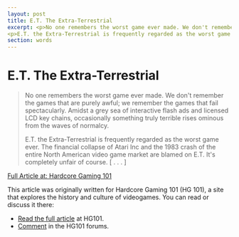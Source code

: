 ```yaml
---
layout: post
title: E.T. The Extra-Terrestrial
excerpt: <p>No one remembers the worst game ever made. We don't remember the games that are purely awful; we remember the games that fail spectacularly. Amidst a grey sea of interactive flash ads and licensed LCD key chains, occasionally something truly terrible rises ominous from the waves of normalcy.</p>
<p>E.T. the Extra-Terrestrial is frequently regarded as the worst game ever. The financial collapse of Atari Inc and the 1983 crash of the entire North American video game market are blamed on E.T. It's completely unfair of course. [&nbsp;.&nbsp;.&nbsp;.&nbsp;]</p> <p class="content_full_link"><a href="http://www.hardcoregaming101.net/e-t-the-extra-terrestrial/">Full Article at: Hardcore Gaming 101</a>
section: words
---
```


# E.T. The Extra-Terrestrial

<blockquote><p>No one remembers the worst game ever made. We don't remember the games that are purely awful; we remember the games that fail spectacularly. Amidst a grey sea of interactive flash ads and licensed LCD key chains, occasionally something truly terrible rises ominous from the waves of normalcy.</p>
<p>E.T. the Extra-Terrestrial is frequently regarded as the worst game ever. The financial collapse of Atari Inc and the 1983 crash of the entire North American video game market are blamed on E.T. It's completely unfair of course. [&nbsp;.&nbsp;.&nbsp;.&nbsp;]</p></blockquote>
<p class="content_full_link"><a href="http://www.hardcoregaming101.net/e-t-the-extra-terrestrial/">Full Article at: Hardcore Gaming 101</a>
  
<p>  
This article was originally written for Hardcore Gaming 101 (HG 101), a site that explores the history and culture of videogames. You can read or discuss it there:
</p>

<ul>
<li><a href="http://www.hardcoregaming101.net/e-t-the-extra-terrestrial/">Read the full article</a> at HG101.</li>
<li><a href="https://hg101.proboards.com/thread/10433/et-extra-terrestrial">Comment</a> in the HG101 forums.</li>
</ul>
